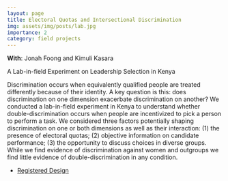 ```yaml
---
layout: page
title: Electoral Quotas and Intersectional Discrimination 
img: assets/img/posts/lab.jpg
importance: 2
category: field projects
---
```


**With**: Jonah Foong and Kimuli Kasara

A Lab-in-field Experiment on Leadership Selection in Kenya

Discrimination occurs when equivalently qualified people are treated differently because of their identity. A key question is this: does discrimination on one dimension exacerbate discrimination on another? We conducted a lab-in-field experiment in Kenya to understand whether double-discrimination occurs when people are incentivized to pick a person to perform a task. We considered three factors potentially shaping discrimination on one or both dimensions as well as their interaction: (1) the presence of electoral quotas; (2) objective information on candidate performance; (3) the opportunity to discuss choices in diverse groups. While we find evidence of discrimination against women and outgroups we find little evidence of double-discrimination in any condition.


* [Registered Design](https://osf.io/p95u7)


